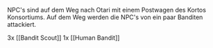 NPC's sind auf dem Weg nach Otari mit einem Postwagen des Kortos Konsortiums.
Auf dem Weg werden die NPC's von ein paar Banditen attackiert.

3x [[Bandit Scout]]
1x [[Human Bandit]]


